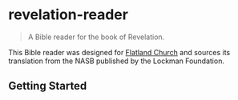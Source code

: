# revelation-reader

> A Bible reader for the book of Revelation.

This Bible reader was designed for [Flatland Church](https://flatlandchurch.com) and sources its translation from the
NASB published by the Lockman Foundation.

## Getting Started
